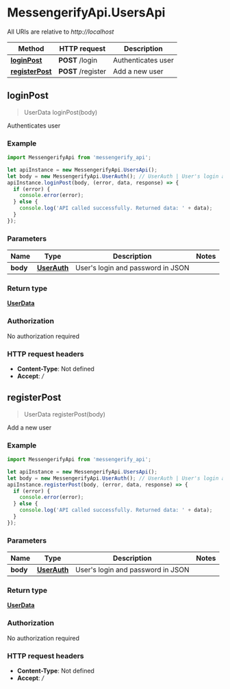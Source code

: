 # MessengerifyApi.UsersApi

All URIs are relative to *http://localhost*

Method | HTTP request | Description
------------- | ------------- | -------------
[**loginPost**](UsersApi.md#loginPost) | **POST** /login | Authenticates user
[**registerPost**](UsersApi.md#registerPost) | **POST** /register | Add a new user



## loginPost

> UserData loginPost(body)

Authenticates user

### Example

```javascript
import MessengerifyApi from 'messengerify_api';

let apiInstance = new MessengerifyApi.UsersApi();
let body = new MessengerifyApi.UserAuth(); // UserAuth | User's login and password in JSON
apiInstance.loginPost(body, (error, data, response) => {
  if (error) {
    console.error(error);
  } else {
    console.log('API called successfully. Returned data: ' + data);
  }
});
```

### Parameters


Name | Type | Description  | Notes
------------- | ------------- | ------------- | -------------
 **body** | [**UserAuth**](UserAuth.md)| User&#39;s login and password in JSON | 

### Return type

[**UserData**](UserData.md)

### Authorization

No authorization required

### HTTP request headers

- **Content-Type**: Not defined
- **Accept**: */*


## registerPost

> UserData registerPost(body)

Add a new user

### Example

```javascript
import MessengerifyApi from 'messengerify_api';

let apiInstance = new MessengerifyApi.UsersApi();
let body = new MessengerifyApi.UserAuth(); // UserAuth | User's login and password in JSON
apiInstance.registerPost(body, (error, data, response) => {
  if (error) {
    console.error(error);
  } else {
    console.log('API called successfully. Returned data: ' + data);
  }
});
```

### Parameters


Name | Type | Description  | Notes
------------- | ------------- | ------------- | -------------
 **body** | [**UserAuth**](UserAuth.md)| User&#39;s login and password in JSON | 

### Return type

[**UserData**](UserData.md)

### Authorization

No authorization required

### HTTP request headers

- **Content-Type**: Not defined
- **Accept**: */*

